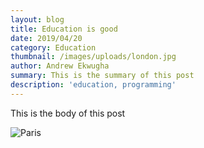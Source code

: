 ```yaml
---
layout: blog
title: Education is good
date: 2019/04/20
category: Education
thumbnail: /images/uploads/london.jpg
author: Andrew Ekwugha
summary: This is the summary of this post
description: 'education, programming'
---
```

This is the body of this post

![Paris](/images/uploads/paris.jpg)
